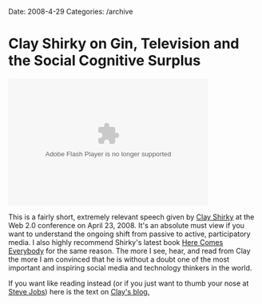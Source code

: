 Date: 2008-4-29
Categories: /archive

# Clay Shirky on Gin, Television and the Social Cognitive Surplus

<object classid="clsid:d27cdb6e-ae6d-11cf-96b8-444553540000" width="400" height="255" codebase="http://download.macromedia.com/pub/shockwave/cabs/flash/swflash.cab#version=6,0,40,0"><param name="id" value="showplayer" /><param name="quality" value="best" /><param name="src" value="http://blip.tv/scripts/flash/showplayer.swf?enablejs=true&amp;feedurl=http%3A%2F%2Fweb2expo%2Eblip%2Etv%2Frss&amp;file=http%3A%2F%2Fblip%2Etv%2Frss%2Fflash%2F862384%3Freferrer%3Dblip%2Etv%26source%3D1&amp;showplayerpath=http%3A%2F%2Fblip%2Etv%2Fscripts%2Fflash%2Fshowplayer%2Eswf" /><embed id="showplayer" type="application/x-shockwave-flash" width="400" height="255" src="http://blip.tv/scripts/flash/showplayer.swf?enablejs=true&amp;feedurl=http%3A%2F%2Fweb2expo%2Eblip%2Etv%2Frss&amp;file=http%3A%2F%2Fblip%2Etv%2Frss%2Fflash%2F862384%3Freferrer%3Dblip%2Etv%26source%3D1&amp;showplayerpath=http%3A%2F%2Fblip%2Etv%2Fscripts%2Fflash%2Fshowplayer%2Eswf" quality="best"></embed></object>

This is a fairly short, extremely relevant speech given by <a href="http://en.wikipedia.org/wiki/Clay_Shirky">Clay Shirky</a> at the Web 2.0 conference on April 23, 2008.  It's an absolute must view if you want to understand the ongoing shift from passive to active, participatory media.  I also highly recommend Shirky's latest book <a href="http://isbn.nu/9781594201530">Here Comes Everybody</a> for the same reason.  The more I see, hear, and read from Clay the more I am convinced that he is without a doubt one of the most important and inspiring social media and technology thinkers in the world.

If you want like reading instead (or if you just want to thumb your nose at <a href="http://digg.com/gadgets/People_don_t_read_books_says_Steve_Jobs">Steve Jobs</a>) here is the text on <a href="http://www.herecomeseverybody.org/2008/04/looking-for-the-mouse.html">Clay's blog.</a>
